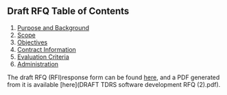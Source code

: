 ## Draft RFQ Table of Contents

1. [Purpose and Background](PurposeBackground.md)
1. [Scope](Scope.md)
1. [Objectives](Objectives.md)
1. [Contract Information](Contract.md)
1. [Evaluation Criteria](Evaluation.md)
1. [Administration](Administration.md)

The draft RFQ (RFI)response form can be found [here](https://docs.google.com/forms/d/1NYK7Ok5tswQ3wMxERGaMSwH36HojNzUApQWj2lKMUPo/edit),
and a PDF generated from it is available [here](DRAFT TDRS software development RFQ (2).pdf).
